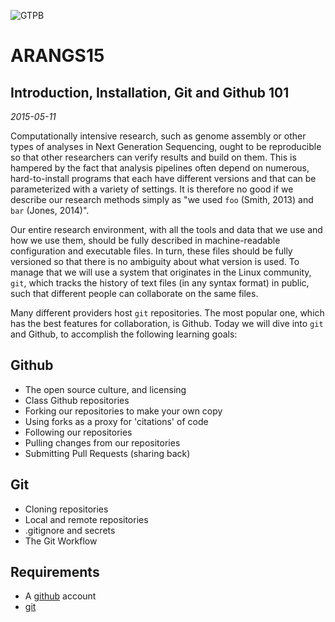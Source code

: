 ![GTPB](http://gtpb.igc.gulbenkian.pt/bicourses/images/GTPB2015logo.png "GTPB")

ARANGS15
========
Introduction, Installation, Git and Github 101 
----------------------------------------------
*2015-05-11*

Computationally intensive research, such as genome assembly or other types of analyses in
Next Generation Sequencing, ought to be reproducible so that other researchers can verify
results and build on them. This is hampered by the fact that analysis pipelines often
depend on numerous, hard-to-install programs that each have different versions and that 
can be parameterized with a variety of settings. It is therefore no good if we describe 
our research methods simply as "we used `foo` (Smith, 2013) and `bar` (Jones, 2014)".

Our entire research environment, with all the tools and data that we use and how we use 
them, should be fully described in machine-readable configuration and executable files. 
In turn, these files should be fully versioned so that there is no ambiguity about what 
version is used. To manage that we will use a system that originates in the Linux 
community, `git`, which tracks the history of text files (in any syntax format) in public,
such that different people can collaborate on the same files.

Many different providers host `git` repositories. The most popular one, which has the best
features for collaboration, is Github. Today we will dive into `git` and Github, to 
accomplish the following learning goals:

Github
------

- The open source culture, and licensing
- Class Github repositories
- Forking our repositories to make your own copy
- Using forks as a proxy for 'citations' of code
- Following our repositories
- Pulling changes from our repositories
- Submitting Pull Requests (sharing back)

Git
---

- Cloning repositories
- Local and remote repositories
- .gitignore and secrets
- The Git Workflow

Requirements
------------

- A [github](http://github.com) account
- [git](http://git-scm.com/downloads)